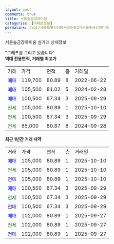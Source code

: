 ```yaml
---
layout: post
comments: true
title: 서울숲금강아미움
categories: [아파트정보]
permalink: /apt/서울특별시성동구성수동2가서울숲금강아미움
---
```


서울숲금강아미움 실거래 상세정보

<script type="text/javascript">
  google.charts.load('current', {'packages':['line', 'corechart']});
  google.charts.setOnLoadCallback(drawChart);

  function drawChart() {
    var data = new google.visualization.DataTable();
    data.addColumn('date', '거래일');
    data.addColumn('number', "매매");
    data.addColumn('number', "전세");
    data.addColumn('number', "전매");

    data.addRows([[new Date(Date.parse("2025-10-10")), 105000, null, null], [new Date(Date.parse("2025-10-10")), null, 105000, null], [new Date(Date.parse("2025-10-10")), null, null, 105000], [new Date(Date.parse("2025-09-29")), 100500, null, null], [new Date(Date.parse("2025-09-29")), null, 100500, null], [new Date(Date.parse("2025-09-29")), null, null, 100500], [new Date(Date.parse("2025-09-27")), 102000, null, null], [new Date(Date.parse("2025-09-27")), null, 102000, null], [new Date(Date.parse("2025-09-27")), null, null, 102000]]);

    var options = {
      hAxis: {
        format: 'yyyy/MM/dd'
      },    
      lineWidth: 0,
      pointsVisible: true,    
      title: '최근 1년간 유형별 실거래가 분포',
      legend: { position: 'bottom' }
    };

    var formatter = new google.visualization.NumberFormat({pattern:'###,###'} );
    formatter.format(data, 1);
    formatter.format(data, 2);
    
    setTimeout(function() {
        var chart = new google.visualization.LineChart(document.getElementById('columnchart_material'));
        chart.draw(data, (options));
        document.getElementById('loading').style.display = 'none';
    }, 200);
  }
</script>


<div id="loading" style="z-index:20; display: block; margin-left: 0px">"그래프를 그리고 있습니다"</div>
<div id="columnchart_material" style="width: 95%; margin-left: 0px; display: block"></div>
<!-- contents start -->
<b>역대 전용면적, 거래별 최고가</b>
<table class="sortable">
    <tr>
      <td>거래</td>
      <td>가격</td>
      <td>면적</td>
      <td>층</td>
      <td>거래일</td>
    </tr>
        <tr>
          <td><a style="color: blue">매매</a></td>
          <td>119,700</td>
          <td>80.89</td>
          <td>8</td>
          <td>2022-06-22</td>
        </tr>            <tr>
          <td><a style="color: blue">매매</a></td>
          <td>105,500</td>
          <td>81.02</td>
          <td>5</td>
          <td>2024-02-28</td>
        </tr>            <tr>
          <td><a style="color: blue">매매</a></td>
          <td>100,500</td>
          <td>67.34</td>
          <td>3</td>
          <td>2025-09-29</td>
        </tr>        
        <tr>
              <td><a style="color: darkgreen">전세</a></td>
              <td>105,000</td>
              <td>80.89</td>
              <td>1</td>
              <td>2025-10-10</td>
            </tr>            <tr>
              <td><a style="color: darkgreen">전세</a></td>
              <td>100,500</td>
              <td>67.34</td>
              <td>3</td>
              <td>2025-09-29</td>
            </tr>            <tr>
              <td><a style="color: darkgreen">전세</a></td>
              <td>65,000</td>
              <td>80.87</td>
              <td>8</td>
              <td>2024-09-28</td>
            </tr>        
    
</table>

<b>최근 1년간 거래 내역</b>

<table class="sortable">
    <tr>
      <td>거래</td>
      <td>가격</td>
      <td>면적</td>
      <td>층</td>
      <td>거래일</td>
    </tr>
    <tr>
      <td><a style="color: blue">매매</a></td>
      <td>105,000</td>
      <td>80.89</td>
      <td>1</td>
      <td>2025-10-10</td>
    </tr>          <tr>
      <td><a style="color: darkgreen">전세</a></td>
      <td>105,000</td>
      <td>80.89</td>
      <td>1</td>
      <td>2025-10-10</td>
    </tr>          <tr>
      <td><a style="color: darkblue">전매</a></td>
      <td>105,000</td>
      <td>80.89</td>
      <td>1</td>
      <td>2025-10-10</td>
    </tr>          <tr>
      <td><a style="color: blue">매매</a></td>
      <td>100,500</td>
      <td>67.34</td>
      <td>3</td>
      <td>2025-09-29</td>
    </tr>          <tr>
      <td><a style="color: darkgreen">전세</a></td>
      <td>100,500</td>
      <td>67.34</td>
      <td>3</td>
      <td>2025-09-29</td>
    </tr>          <tr>
      <td><a style="color: darkblue">전매</a></td>
      <td>100,500</td>
      <td>67.34</td>
      <td>3</td>
      <td>2025-09-29</td>
    </tr>          <tr>
      <td><a style="color: blue">매매</a></td>
      <td>102,000</td>
      <td>80.89</td>
      <td>1</td>
      <td>2025-09-27</td>
    </tr>          <tr>
      <td><a style="color: darkgreen">전세</a></td>
      <td>102,000</td>
      <td>80.89</td>
      <td>1</td>
      <td>2025-09-27</td>
    </tr>          <tr>
      <td><a style="color: darkblue">전매</a></td>
      <td>102,000</td>
      <td>80.89</td>
      <td>1</td>
      <td>2025-09-27</td>
    </tr>      </table>
<!-- contents end -->    

